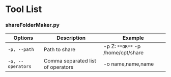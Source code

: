 # Tool List


### shareFolderMaker.py
|Options|Description|Example
|-|-|-|
|`-p, --path`|Path to share|-p Z:  `**OR**`  -p /home/cpt/share
|`-o, --operators`|Comma separated list of operators|-o name,name,name
